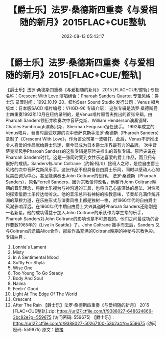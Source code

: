 ﻿---
title: 【爵士乐】法罗·桑德斯四重奏《与爱相随的新月》2015FLAC+CUE整轨
date: 2022-08-13 05:43:17
categories: 古典音乐、新世纪、纯音雅乐
tags: 纯音雅乐
---
# 【爵士乐】法罗·桑德斯四重奏《与爱相随的新月》2015[FLAC+CUE/整轨]

【爵士乐】法罗·桑德斯四重奏《与爱相随的新月》 2015 [FLAC+CUE/整轨]
专辑名称：Crescent With Love
演唱组合：Pharoah Sanders Quartet
专辑风格：爵士乐
录音时间：1992.10.19-20、纽约Sear Sound Studio
发行公司：Venus
唱片版本：日本版SACD
唱片编号：VHGD-96
专辑介绍：
这张专辑是法罗·桑德斯爵士四重奏1992年10月在纽约录制的，是Venus唱片原哲夫推出的首张专辑。由Pharoah
Sanders领衔并吹奏次中音萨克斯、William Henderson演奏钢琴、Charles
Fambrough演奏贝斯、Sherman Ferguson担任鼓手。
1992年成立的Venus唱片，替当时最受欢迎的次中音萨克斯手法罗·桑德斯（Pharoah
Sanders）录制了《Crescent With
Love》，作为该公司第一波强打。此后，Venus不断推出令人喜爱的作品献给爵士乐迷，至今已成为日本爵士乐界最有力的品牌。
次中音萨克斯风手Pharoah Sanders的这张专辑是原哲夫推出的首张专辑。原哲夫说在Pharoah
Sanders时代，这是一张同时受到女性乐迷喜爱的爵士作品，而且拥有很好的成绩。Sanders有John
Coltrane（约翰·柯川）接班人之称，是位自由爵士风格的次中音萨克斯风乐手。这张作品不但具备自由爵士乐风，同时以感动人心的优美曲调为中心，甚至能演奏出John
Coltrane的创作。
法罗·桑德斯（Pharoah Sanders），原名Ferrell Sanders，因为宗教信仰改名，他奉行John
Coltrane晚期的音乐理念，将爵士乐视为与神沟通的工具，也将自己心底深处的想法、对性灵的探索借爵士乐传达给听众。他的音乐总带有神秘的宗教意味，节奏却充满传统非洲的草根力道，在乐曲形式与演奏风格上都是独树一格，对1960年代的自由爵士风潮影响深远。在1960年代中期自由爵士大兴其道时Pharoah
Sanders还刚刚是一名新星。他的成功得益于加入John Coltrane的乐队作为学生辈的乐手，Pharoah
Sanders对John Coltrane的影响也是不可忽视的。他们之间最成功的合作要数1965年的《Live In
Seattle》了。John Coltrane 撒手而去后，Sanders
又与Coltrane的遗孀Alice合作，那些作品充满的Coltrane晚期的神秘与宗教色彩。
专辑曲目：
01. Lonnie's Lament
02. Misty
03. In A Sentimental Mood
04. Softly For Shyla
05. Wise One
06. Too Young To Go Steady
07. Body And Soul
08. Naima
09. Feelin' Good
10. Light At The Edge Of The World
11. Crescent
12. After The Rain
【爵士乐】法罗·桑德斯四重奏《与爱相随的新月》 2015
[FLAC+CUE整轨].zip: https://url27.ctfile.com/f/9388027-648624866-3bc92e?p=559675
(访问密码: 559675)
【爵士乐】: https://url27.ctfile.com/d/9388027-50267100-53b2a4?p=559675
(访问密码: 559675)
原文：[链接](https://blog.sina.com.cn/s/blog_1647c7e7601030yub.html)